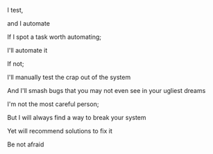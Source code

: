 I test,

and I automate



If I spot a task worth automating;

I'll automate it



If not;

I'll manually test the crap out of the system

And I'll smash bugs that you may not even see in your ugliest dreams



I'm not the most careful person;

But I will always find a way to break your system

Yet will recommend solutions to fix it

Be not afraid
